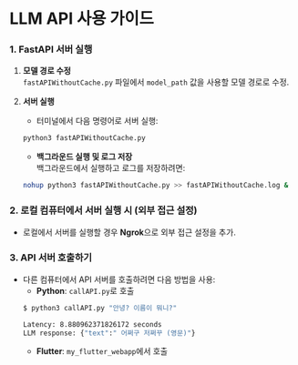 # LLM API 사용 가이드

### 1. FastAPI 서버 실행

1. **모델 경로 수정**  
   `fastAPIWithoutCache.py` 파일에서 `model_path` 값을 사용할 모델 경로로 수정.

2. **서버 실행**  
    - 터미널에서 다음 명령어로 서버 실행:

    ```bash
    python3 fastAPIWithoutCache.py
    ```

    - **백그라운드 실행 및 로그 저장**  
    백그라운드에서 실행하고 로그를 저장하려면:

    ```bash
    nohup python3 fastAPIWithoutCache.py >> fastAPIWithoutCache.log &
    ```


### 2. 로컬 컴퓨터에서 서버 실행 시 (외부 접근 설정)

- 로컬에서 서버를 실행할 경우 **Ngrok**으로 외부 접근 설정을 추가.


### 3. API 서버 호출하기

- 다른 컴퓨터에서 API 서버를 호출하려면 다음 방법을 사용:
  - **Python**: `callAPI.py`로 호출
  ```bash
  $ python3 callAPI.py "안녕? 이름이 뭐니?"

  Latency: 8.880962371826172 seconds
  LLM response: {"text":" 어쩌구 저쩌꾸 (영문)"}
  ```
  - **Flutter**: `my_flutter_webapp`에서 호출
